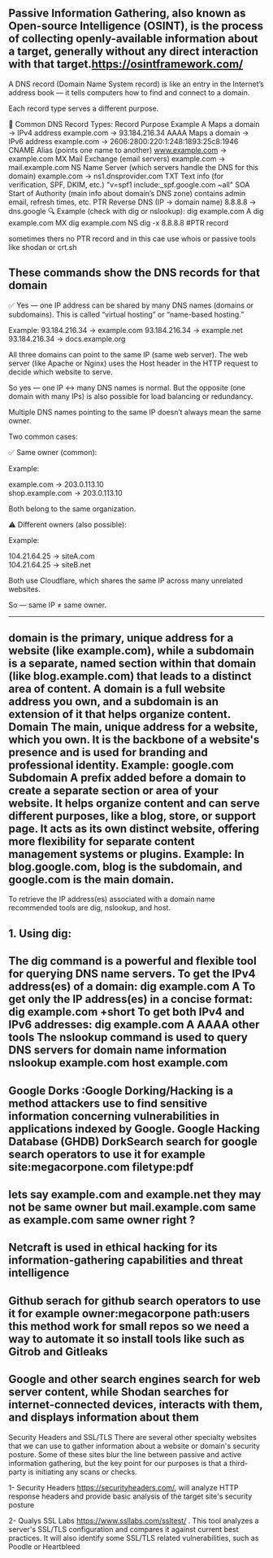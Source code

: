 Passive Information Gathering, also known as Open-source Intelligence (OSINT), is the process of collecting openly-available information about a target, generally without any direct interaction with that target.https://osintframework.com/
-------------------------------------------------
A DNS record (Domain Name System record) is like an entry in the Internet’s address book — it tells computers how to find and connect to a domain.

Each record type serves a different purpose.

🧩 Common DNS Record Types:
Record	Purpose	Example
A	Maps a domain → IPv4 address	example.com → 93.184.216.34
AAAA	Maps a domain → IPv6 address	example.com → 2606:2800:220:1:248:1893:25c8:1946
CNAME	Alias (points one name to another)	www.example.com → example.com
MX	Mail Exchange (email servers)	example.com → mail.example.com
NS	Name Server (which servers handle the DNS for this domain)	example.com → ns1.dnsprovider.com
TXT	Text info (for verification, SPF, DKIM, etc.)	"v=spf1 include:_spf.google.com ~all"
SOA	Start of Authority (main info about domain’s DNS zone)	contains admin email, refresh times, etc.
PTR	Reverse DNS (IP → domain name)	8.8.8.8 → dns.google
🔍 Example (check with dig or nslookup):
dig example.com A
dig example.com MX
dig example.com NS
dig -x 8.8.8.8     #PTR record

sometimes thers no PTR record and in this cae use whois or passive tools like shodan or crt.sh

These commands show the DNS records for that domain
----------------------------------------------------------
✅ Yes — one IP address can be shared by many DNS names (domains or subdomains).
This is called “virtual hosting” or “name-based hosting.”

Example:
93.184.216.34 → example.com
93.184.216.34 → example.net
93.184.216.34 → docs.example.org

All three domains can point to the same IP (same web server).
The web server (like Apache or Nginx) uses the Host header in the HTTP request to decide which website to serve.

So yes — one IP ↔ many DNS names is normal.
But the opposite (one domain with many IPs) is also possible for load balancing or redundancy.


Multiple DNS names pointing to the same IP doesn’t always mean the same owner.

Two common cases:

✅ Same owner (common):

Example:

example.com → 203.0.113.10  
shop.example.com → 203.0.113.10  


Both belong to the same organization.

⚠️ Different owners (also possible):

Example:

104.21.64.25 → siteA.com  
104.21.64.25 → siteB.net  


Both use Cloudflare, which shares the same IP across many unrelated websites.

So — same IP ≠ same owner.

----------------------------------------------------
 domain is the primary, unique address for a website (like example.com), while a subdomain is a separate, named section within that domain (like blog.example.com) that leads to a distinct area of content. A domain is a full website address you own, and a subdomain is an extension of it that helps organize content.  
Domain
The main, unique address for a website, which you own.
It is the backbone of a website's presence and is used for branding and professional identity.
Example: google.com 
Subdomain
A prefix added before a domain to create a separate section or area of your website. 
It helps organize content and can serve different purposes, like a blog, store, or support page. 
It acts as its own distinct website, offering more flexibility for separate content management systems or plugins. 
Example: In blog.google.com, blog is the subdomain, and google.com is the main domain. 
--------------------------------------------------
To retrieve the IP address(es) associated with a domain name recommended tools are dig, nslookup, and host.
## 1. Using dig:
The dig command is a powerful and flexible tool for querying DNS name servers. 
To get the IPv4 address(es) of a domain:
dig example.com A
To get only the IP address(es) in a concise format:
dig example.com +short
To get both IPv4 and IPv6 addresses:
dig example.com A AAAA
other tools
The nslookup command is used to query DNS servers for domain name information
nslookup example.com
host example.com
 --------------------------------------------------
**Google Dorks** :Google Dorking/Hacking is a method attackers use to find sensitive information concerning vulnerabilities in applications indexed by Google.
Google Hacking Database (GHDB)
DorkSearch
search for google search operators to use it
for example 
site:megacorpone.com filetype:pdf
-----------------------------------------------------
lets say example.com and example.net they may not be same owner but mail.example.com same as example.com same owner right ?
-----------------------------------------------------
Netcraft is used in ethical hacking for its information-gathering capabilities and threat intelligence
-----------------------------------------------------
Github
serach for github search operators to use it 
for example
owner:megacorpone path:users
this method work for small repos so we need a way to automate it so install tools like
such as Gitrob and Gitleaks
--------------------------------------------------------
Google and other search engines search for web server content, while Shodan searches for internet-connected devices, interacts with them, and displays information about them
--------------------------------------------------------
Security Headers and SSL/TLS
There are several other specialty websites that we can use to gather information about a website or domain's security posture. Some of these sites blur the line between passive and active information gathering, but the key point for our purposes is that a third-party is initiating any scans or checks.

1- Security Headers https://securityheaders.com/, will analyze HTTP response headers and provide basic analysis of the target site's security posture

2- Qualys SSL Labs https://www.ssllabs.com/ssltest/ . This tool analyzes a server's SSL/TLS configuration and compares it against current best practices. It will also identify some SSL/TLS related vulnerabilities, such as Poodle or Heartbleed
